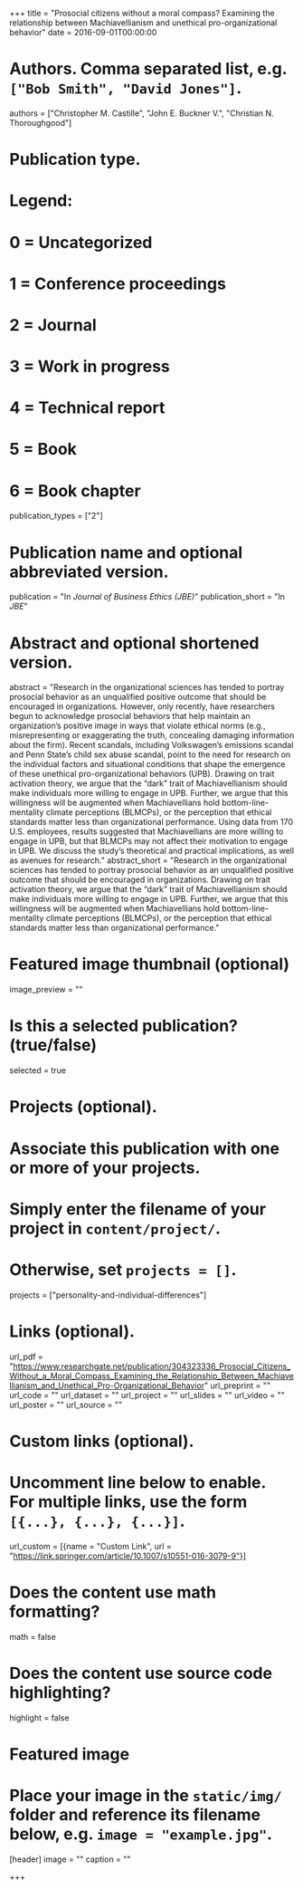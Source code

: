 +++
title = "Prosocial citizens without a moral compass? Examining the relationship between Machiavellianism and unethical pro-organizational behavior"
date = 2016-09-01T00:00:00
 
# Authors. Comma separated list, e.g. `["Bob Smith", "David Jones"]`.
authors = ["Christopher M. Castille", "John E. Buckner V.", "Christian N. Thoroughgood"]

# Publication type.
# Legend:
# 0 = Uncategorized
# 1 = Conference proceedings
# 2 = Journal
# 3 = Work in progress
# 4 = Technical report
# 5 = Book
# 6 = Book chapter
publication_types = ["2"]

# Publication name and optional abbreviated version.
publication = "In *Journal of Business Ethics (JBE)*"
publication_short = "In *JBE*"

# Abstract and optional shortened version.
abstract = "Research in the organizational sciences has tended to portray prosocial behavior as an unqualified positive outcome that should be encouraged in organizations. However, only recently, have researchers begun to acknowledge prosocial behaviors that help maintain an organization’s positive image in ways that violate ethical norms (e.g., misrepresenting or exaggerating the truth, concealing damaging information about the firm). Recent scandals, including Volkswagen’s emissions scandal and Penn State’s child sex abuse scandal, point to the need for research on the individual factors and situational conditions that shape the emergence of these unethical pro-organizational behaviors (UPB). Drawing on trait activation theory, we argue that the “dark” trait of Machiavellianism should make individuals more willing to engage in UPB. Further, we argue that this willingness will be augmented when Machiavellians hold bottom-line-mentality climate perceptions (BLMCPs), or the perception that ethical standards matter less than organizational performance. Using data from 170 U.S. employees, results suggested that Machiavellians are more willing to engage in UPB, but that BLMCPs may not affect their motivation to engage in UPB. We discuss the study’s theoretical and practical implications, as well as avenues for research."
abstract_short = "Research in the organizational sciences has tended to portray prosocial behavior as an unqualified positive outcome that should be encouraged in organizations. Drawing on trait activation theory, we argue that the “dark” trait of Machiavellianism should make individuals more willing to engage in UPB. Further, we argue that this willingness will be augmented when Machiavellians hold bottom-line-mentality climate perceptions (BLMCPs), or the perception that ethical standards matter less than organizational performance."

# Featured image thumbnail (optional)
image_preview = ""

# Is this a selected publication? (true/false)
selected = true

# Projects (optional).
#   Associate this publication with one or more of your projects.
#   Simply enter the filename of your project in `content/project/`.
#   Otherwise, set `projects = []`.
projects = ["personality-and-individual-differences"]

# Links (optional).
url_pdf = "https://www.researchgate.net/publication/304323336_Prosocial_Citizens_Without_a_Moral_Compass_Examining_the_Relationship_Between_Machiavellianism_and_Unethical_Pro-Organizational_Behavior"
url_preprint = ""
url_code = ""
url_dataset = ""
url_project = ""
url_slides = ""
url_video = ""
url_poster = ""
url_source = ""

# Custom links (optional).
#   Uncomment line below to enable. For multiple links, use the form `[{...}, {...}, {...}]`.
url_custom = [{name = "Custom Link", url = "https://link.springer.com/article/10.1007/s10551-016-3079-9"}]

# Does the content use math formatting?
math = false

# Does the content use source code highlighting?
highlight = false

# Featured image
# Place your image in the `static/img/` folder and reference its filename below, e.g. `image = "example.jpg"`.
[header]
image = ""
caption = ""

+++
